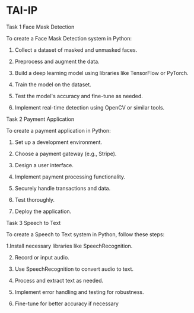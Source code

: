 # TAI-IP
Task 1 Face Mask Detection

To create a Face Mask Detection system in Python:

1. Collect a dataset of masked and unmasked faces.

2. Preprocess and augment the data.

3. Build a deep learning model using libraries like TensorFlow or PyTorch.

4. Train the model on the dataset.

5. Test the model's accuracy and fine-tune as needed.

6. Implement real-time detection using OpenCV or similar tools.

Task 2 Payment Application 

To create a payment application in Python:

1. Set up a development environment.

2. Choose a payment gateway (e.g., Stripe).

3. Design a user interface.

4. Implement payment processing functionality.

5. Securely handle transactions and data.

6. Test thoroughly.

7. Deploy the application.

Task 3 Speech to Text

To create a Speech to Text system in Python, follow these steps: 

1.Install necessary libraries like SpeechRecognition.

2. Record or input audio.

3. Use SpeechRecognition to convert audio to text.

4. Process and extract text as needed.

5. Implement error handling and testing for robustness.

6. Fine-tune for better accuracy if necessary
